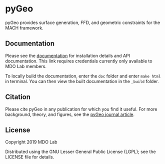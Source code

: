 pyGeo
====================================================

pyGeo provides surface generation, FFD, and geometric constraints for the MACH framework. 


Documentation
-------------

Please see the [documentation](http://mdolab.engin.umich.edu/doc/packages/pygeo/doc/index.html) for installation details and API documentation.
This link requires credentials currently only available to MDO Lab members.

To locally build the documentation, enter the `doc` folder and enter `make html` in terminal.
You can then view the built documentation in the `_build` folder.

Citation
--------

Please cite pyGeo in any publication for which you find it useful.
For more background, theory, and figures, see the [pyGeo journal article](http://mdolab.engin.umich.edu/sites/default/files/mao2010_final.pdf).


License
-------
Copyright 2019 MDO Lab

Distributed using the GNU Lesser General Public License (LGPL); see 
the LICENSE file for details.
